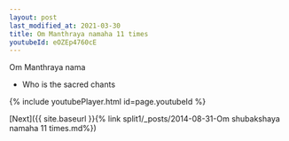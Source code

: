 ```yaml
---
layout: post
last_modified_at: 2021-03-30
title: Om Manthraya namaha 11 times
youtubeId: eOZEp4760cE
---
```

 
 
Om Manthraya nama 
 
 -  Who is the sacred chants 
 
  
 
  
 
 
 
 
 
 


{% include youtubePlayer.html id=page.youtubeId %}
 
[Next]({{ site.baseurl }}{% link  split1/_posts/2014-08-31-Om shubakshaya namaha 11 times.md%})
 
